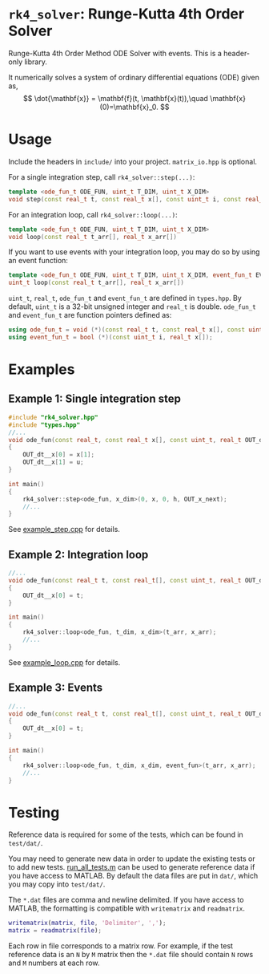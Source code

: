 # ```rk4_solver```: Runge-Kutta 4th Order Solver
Runge-Kutta 4th Order Method ODE Solver with events. This is a header-only library.

It numerically solves a system of ordinary differential equations (ODE) given as,
$$	\dot{\mathbf{x}} = \mathbf{f}(t, \mathbf{x}(t)),\quad \mathbf{x}(0)=\mathbf{x}_0. $$


# Usage

Include the headers in ```include/``` into your project. ```matrix_io.hpp``` is optional.

For a single integration step, call ```rk4_solver::step(...)```:
```Cpp
template <ode_fun_t ODE_FUN, uint_t T_DIM, uint_t X_DIM>
void step(const real_t t, const real_t x[], const uint_t i, const real_t h, real_t OUT_x_next[])
```

For an integration loop, call ```rk4_solver::loop(...)```:
```Cpp
template <ode_fun_t ODE_FUN, uint_t T_DIM, uint_t X_DIM>
void loop(const real_t t_arr[], real_t x_arr[])
```

If you want to use events with your integration loop, you may do so by using an event function:
```Cpp
template <ode_fun_t ODE_FUN, uint_t T_DIM, uint_t X_DIM, event_fun_t EVENT_FUN>
uint_t loop(const real_t t_arr[], real_t x_arr[])
```

```uint_t```, ```real_t```, ```ode_fun_t``` and ```event_fun_t``` are defined in ```types.hpp```.  By default, ```uint_t``` is a 32-bit unsigned integer and ```real_t``` is double. ```ode_fun_t``` and ```event_fun_t``` are function pointers defined as:
```Cpp
using ode_fun_t = void (*)(const real_t t, const real_t x[], const uint_t i, real_t OUT_dt__x[]);
using event_fun_t = bool (*)(const uint_t i, real_t x[]);
```
# Examples

## Example 1: Single integration step
```Cpp
#include "rk4_solver.hpp"
#include "types.hpp"
//...
void ode_fun(const real_t, const real_t x[], const uint_t, real_t OUT_dt__x[])
{
	OUT_dt__x[0] = x[1];
	OUT_dt__x[1] = u;
}

int main()
{
	rk4_solver::step<ode_fun, x_dim>(0, x, 0, h, OUT_x_next);
	//...
}
```
See [example_step.cpp](./examples/example_step.cpp) for details.


## Example 2: Integration loop
```Cpp
//...
void ode_fun(const real_t t, const real_t[], const uint_t, real_t OUT_dt__x[])
{
	OUT_dt__x[0] = t;
}

int main()
{
	rk4_solver::loop<ode_fun, t_dim, x_dim>(t_arr, x_arr);
	//...
}
```
See [example_loop.cpp](./examples/example_loop.cpp) for details.

## Example 3: Events
<!--See ```examples/example_loop.cpp``` for details.-->
```Cpp
//...
void ode_fun(const real_t t, const real_t[], const uint_t, real_t OUT_dt__x[])
{
	OUT_dt__x[0] = t;
}

int main()
{
	rk4_solver::loop<ode_fun, t_dim, x_dim, event_fun>(t_arr, x_arr);
	//...
}
```

# Testing
Reference data is required for some of the tests, which can be found in ```test/dat/```. 

You may need to generate new data in order to update the existing tests or to add new tests. [run_all_tests.m](./test/matlab/run_all_tests.m) can be used to generate reference data if you have access to MATLAB. By default the data files are put in ```dat/```, which you may copy into ```test/dat/```. 

The ```*.dat``` files are comma and newline delimited. If you have access to MATLAB, the formatting is compatible with ```writematrix``` and ```readmatrix```.
```MATLAB
writematrix(matrix, file, 'Delimiter', ',');  
matrix = readmatrix(file);  
```
 Each row in file corresponds to a matrix row. For example, if the test reference data is an ```N``` by ```M``` matrix then the ```*.dat``` file should contain ```N``` rows and ```M``` numbers at each row.